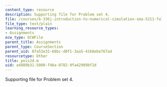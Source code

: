 ```yaml
---
content_type: resource
description: Supporting file for Problem set 4.
file: /courses/6-336j-introduction-to-numerical-simulation-sma-5211-fall-2003/a4889b315000f46a07829fa42909bf2d_pois2d.m
file_type: text/plain
learning_resource_types:
- Assignments
ocw_type: OCWFile
parent_title: Assignments
parent_type: CourseSection
parent_uid: 07a53e32-68bc-d0f1-3aa5-4168ebe767ad
resourcetype: Other
title: pois2d.m
uid: a4889b31-5000-f46a-0782-9fa42909bf2d
---
```

Supporting file for Problem set 4.